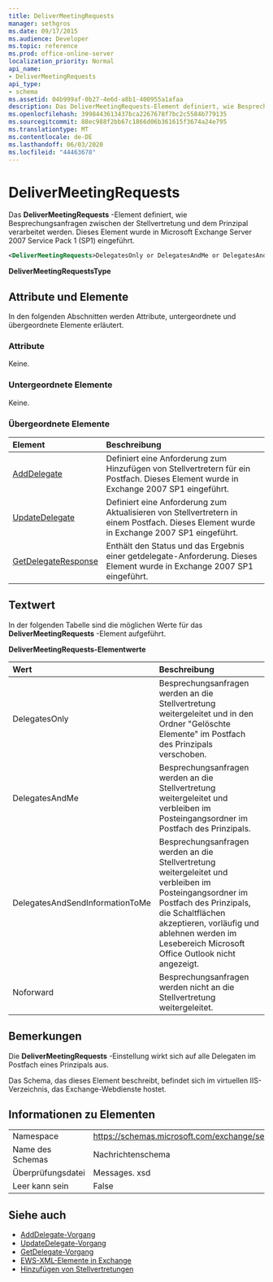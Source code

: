 ```yaml
---
title: DeliverMeetingRequests
manager: sethgros
ms.date: 09/17/2015
ms.audience: Developer
ms.topic: reference
ms.prod: office-online-server
localization_priority: Normal
api_name:
- DeliverMeetingRequests
api_type:
- schema
ms.assetid: 04b999af-0b27-4e6d-a8b1-400955a1afaa
description: Das DeliverMeetingRequests-Element definiert, wie Besprechungsanfragen zwischen der Stellvertretung und dem Prinzipal verarbeitet werden. Dieses Element wurde in Microsoft Exchange Server 2007 Service Pack 1 (SP1) eingeführt.
ms.openlocfilehash: 3998443613437bca2267678f7bc2c5584b779135
ms.sourcegitcommit: 88ec988f2bb67c1866d06b361615f3674a24e795
ms.translationtype: MT
ms.contentlocale: de-DE
ms.lasthandoff: 06/03/2020
ms.locfileid: "44463678"
---
```

# <a name="delivermeetingrequests"></a>DeliverMeetingRequests

Das **DeliverMeetingRequests** -Element definiert, wie Besprechungsanfragen zwischen der Stellvertretung und dem Prinzipal verarbeitet werden. Dieses Element wurde in Microsoft Exchange Server 2007 Service Pack 1 (SP1) eingeführt. 
  
```XML
<DeliverMeetingRequests>DelegatesOnly or DelegatesAndMe or DelegatesAndSendInformationToMe or NoForward</DeliverMeetingRequests>
```

 **DeliverMeetingRequestsType**
## <a name="attributes-and-elements"></a>Attribute und Elemente

In den folgenden Abschnitten werden Attribute, untergeordnete und übergeordnete Elemente erläutert.
  
### <a name="attributes"></a>Attribute

Keine.
  
### <a name="child-elements"></a>Untergeordnete Elemente

Keine.
  
### <a name="parent-elements"></a>Übergeordnete Elemente

|**Element**|**Beschreibung**|
|:-----|:-----|
|[AddDelegate](adddelegate.md) <br/> |Definiert eine Anforderung zum Hinzufügen von Stellvertretern für ein Postfach. Dieses Element wurde in Exchange 2007 SP1 eingeführt.  <br/> |
|[UpdateDelegate](updatedelegate.md) <br/> |Definiert eine Anforderung zum Aktualisieren von Stellvertretern in einem Postfach. Dieses Element wurde in Exchange 2007 SP1 eingeführt.  <br/> |
|[GetDelegateResponse](getdelegateresponse.md) <br/> |Enthält den Status und das Ergebnis einer getdelegate-Anforderung. Dieses Element wurde in Exchange 2007 SP1 eingeführt.  <br/> |
   
## <a name="text-value"></a>Textwert

In der folgenden Tabelle sind die möglichen Werte für das **DeliverMeetingRequests** -Element aufgeführt. 
  
**DeliverMeetingRequests-Elementwerte**

|**Wert**|**Beschreibung**|
|:-----|:-----|
|DelegatesOnly  <br/> |Besprechungsanfragen werden an die Stellvertretung weitergeleitet und in den Ordner "Gelöschte Elemente" im Postfach des Prinzipals verschoben.  <br/> |
|DelegatesAndMe  <br/> |Besprechungsanfragen werden an die Stellvertretung weitergeleitet und verbleiben im Posteingangsordner im Postfach des Prinzipals.  <br/> |
|DelegatesAndSendInformationToMe  <br/> |Besprechungsanfragen werden an die Stellvertretung weitergeleitet und verbleiben im Posteingangsordner im Postfach des Prinzipals, die Schaltflächen akzeptieren, vorläufig und ablehnen werden im Lesebereich Microsoft Office Outlook nicht angezeigt.  <br/> |
|Noforward  <br/> |Besprechungsanfragen werden nicht an die Stellvertretung weitergeleitet.  <br/> |
   
## <a name="remarks"></a>Bemerkungen

Die **DeliverMeetingRequests** -Einstellung wirkt sich auf alle Delegaten im Postfach eines Prinzipals aus. 
  
Das Schema, das dieses Element beschreibt, befindet sich im virtuellen IIS-Verzeichnis, das Exchange-Webdienste hostet.
  
## <a name="element-information"></a>Informationen zu Elementen

|||
|:-----|:-----|
|Namespace  <br/> |https://schemas.microsoft.com/exchange/services/2006/messages  <br/> |
|Name des Schemas  <br/> |Nachrichtenschema  <br/> |
|Überprüfungsdatei  <br/> |Messages. xsd  <br/> |
|Leer kann sein  <br/> |False  <br/> |
   
## <a name="see-also"></a>Siehe auch

- [AddDelegate-Vorgang](adddelegate-operation.md)  
- [UpdateDelegate-Vorgang](updatedelegate-operation.md)  
- [GetDelegate-Vorgang](getdelegate-operation.md)
- [EWS-XML-Elemente in Exchange](ews-xml-elements-in-exchange.md)
- [Hinzufügen von Stellvertretungen](https://msdn.microsoft.com/library/3a744150-66a3-4a13-9433-793603ba5038%28Office.15%29.aspx)

